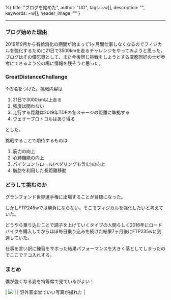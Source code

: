 %{
  title: "ブログを始めた",
  author: "UG",
  tags: ~w[],
  description: "",
  keywords: ~w[],
  header_image: ""
}

---
### ブログ始めた理由
2019年9月から有給消化の期間が始まって1ヶ月間仕事しなくなるのでフィジカルを強化するために21日で3500kmを走るチャレンジをやってみようと思った。
ブログはその備忘録として、また今後同じ挑戦をしようとする変態同好の士が参考にできるよう公の場に情報を残そうと思った。


### GreatDistanceChallange

↑の名をつけた。挑戦内容は

1. 21日で3000km以上走る
2. 強度は問わない
3. 走行する距離は2019年TDFの各ステージの距離に準拠する
4. ウェザープロトコルはあり得る

とした。



挑戦することで期待するものは

1. 筋力の向上
2. 心肺機能の向上
3. バイクコントロール(ペダリングも含む)の向上
4. 脂肪を利用した長距離移動



### どうして挑むのか

グランフォンド世界選手権に出場することが目標になった。

しかしFTP245wでは勝負にならない。そこでフィジカルを強化したいと考えていた。

どうやら乗り込むことで調子を上げていくタイプの人間らしく2016年にロードバイクを購入してからほぼ毎日乗り込みを続けた結果7ヶ月後にFTP235wに到達していた。

仕事を言い訳に練習をサボった結果パフォーマンスを大きく落としてしまったのでここでテコ入れする。



### まとめ

僕が強くなる姿を特等席で見ているがよい！


| [![](https://4.bp.blogspot.com/-VqZxBkc31lU/XWVnzuBOA1I/AAAAAAAABiY/MhzosmLyC0YCaxCI31GSpHieB7VIk6yswCK4BGAYYCw/s320/IMG_20190817_164502.jpg)](http://4.bp.blogspot.com/-VqZxBkc31lU/XWVnzuBOA1I/AAAAAAAABiY/MhzosmLyC0YCaxCI31GSpHieB7VIk6yswCK4BGAYYCw/s1600/IMG_20190817_164502.jpg) |
| 野外音楽堂でいい写真が撮れた |
